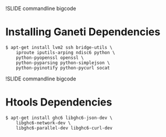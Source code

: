 !SLIDE commandline bigcode

# Installing Ganeti Dependencies

    $ apt-get install lvm2 ssh bridge-utils \
        iproute iputils-arping ndisc6 python \
        python-pyopenssl openssl \
        python-pyparsing python-simplejson \
        python-pyinotify python-pycurl socat

!SLIDE commandline bigcode

# Htools Dependencies

    $ apt-get install ghc6 libghc6-json-dev \
        libghc6-network-dev \
        libghc6-parallel-dev libghc6-curl-dev

